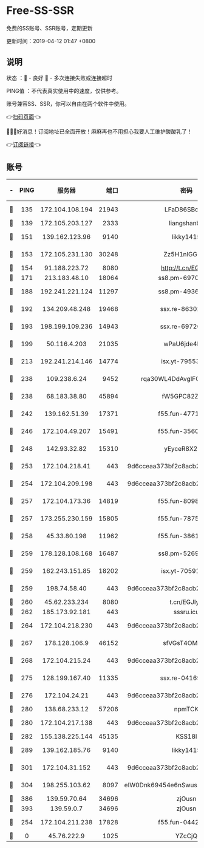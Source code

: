 # Free-SS-SSR

免费的SS账号、SSR账号，定期更新

更新时间：2019-04-12 01:47 +0800

## 说明

状态     ：🙂 - 良好 🙁 - 多次连接失败或连接超时

PING值   ：不代表真实使用中的速度，仅供参考。

账号兼容SS、SSR，你可以自由在两个软件中使用。

👉[扫码页面](https://liesauer.github.io/Free-SS-SSR/)👈

🎉🎉🎉好消息！订阅地址已全面开放！麻麻再也不用担心我要人工维护酸酸乳了！

👉[订阅链接](https://www.liesauer.net/yogurt/subscribe?ACCESS_TOKEN=DAYxR3mMaZAsaqUb)👈

## 账号

|-|PING|服务器|端口|密码|加密方式|区域|
|:----:|:----:|:-----:|-----:|:----:|:----:|:----:|
|🙂|135|172.104.108.194|21943|LFaD86SBq2lY|aes-256-cfb|JP|
|🙂|139|172.105.203.127|2333|liangshanbo|chacha20|JP|
|🙂|151|139.162.123.96|9140|likky1415|aes-256-cfb|JP|
|🙂|153|172.105.231.130|30248|Zz5H1nlGGKHx|aes-256-cfb|JP|
|🙂|154|91.188.223.72|8080|http://t.cn/EGJIyrl|rc4-md5|RU|
|🙂|171|213.183.48.10|18064|ss8.pm-69704775|rc4-md5|RU|
|🙂|188|192.241.221.124|11297|ss8.pm-49366611|aes-256-cfb|US|
|🙂|192|134.209.48.248|19468|ssx.re-86302752|aes-256-cfb|US|
|🙂|193|198.199.109.236|14943|ssx.re-69726715|aes-256-cfb|US|
|🙂|199|50.116.4.203|21035|wPaU6jde4NZT|aes-256-cfb|US|
|🙂|213|192.241.214.146|14774|isx.yt-79553364|aes-256-cfb|US|
|🙂|238|109.238.6.24|9452|rqa30WL4DdAvgIFG6Fs3znzTa|aes-256-cfb|FR|
|🙂|238|68.183.38.80|45894|fW5GPC82Z97G|aes-256-cfb|GB|
|🙂|242|139.162.51.39|17371|f55.fun-47715788|aes-256-cfb|SG|
|🙂|246|172.104.49.207|15491|f55.fun-35608274|aes-256-cfb|SG|
|🙂|248|142.93.32.82|15310|yEyceR8X2EVd|aes-256-cfb|GB|
|🙂|253|172.104.218.41|443|9d6cceaa373bf2c8acb22e60b6a58be6|aes-256-cfb|US|
|🙂|254|172.104.209.198|443|9d6cceaa373bf2c8acb22e60b6a58be6|aes-256-cfb|US|
|🙂|257|172.104.173.36|14819|f55.fun-80989393|aes-256-cfb|SG|
|🙂|257|173.255.230.159|15805|f55.fun-78754827|aes-256-cfb|US|
|🙂|258|45.33.80.198|11962|f55.fun-38615742|aes-256-cfb|US|
|🙂|259|178.128.108.168|16487|ss8.pm-52699195|aes-256-cfb|SG|
|🙂|259|162.243.151.85|18202|isx.yt-70591909|aes-256-cfb|US|
|🙂|259|198.74.58.40|443|9d6cceaa373bf2c8acb22e60b6a58be6|aes-256-cfb|US|
|🙂|260|45.62.233.234|8080|t.cn/EGJIyrl|rc4-md5|CA|
|🙂|262|185.173.92.181|443|sssru.icu|rc4-md5|RU|
|🙂|264|172.104.218.230|443|9d6cceaa373bf2c8acb22e60b6a58be6|aes-256-cfb|US|
|🙂|267|178.128.106.9|46152|sfVGsT4OMxHC|aes-256-cfb|SG|
|🙂|268|172.104.215.24|443|9d6cceaa373bf2c8acb22e60b6a58be6|aes-256-cfb|US|
|🙂|275|128.199.167.40|11335|ssx.re-04169408|aes-256-cfb|SG|
|🙂|276|172.104.24.21|443|9d6cceaa373bf2c8acb22e60b6a58be6|aes-256-cfb|US|
|🙂|280|138.68.233.12|57206|npmTCK|rc4-md5|US|
|🙂|280|172.104.217.138|443|9d6cceaa373bf2c8acb22e60b6a58be6|aes-256-cfb|US|
|🙂|282|155.138.225.144|45135|KSS18l|rc4-md5|US|
|🙂|289|139.162.185.76|9140|likky1415|aes-256-cfb|DE|
|🙂|301|172.104.31.152|443|9d6cceaa373bf2c8acb22e60b6a58be6|aes-256-cfb|US|
|🙂|304|198.255.103.62|8097|eIW0Dnk69454e6nSwuspv9DmS201tQ0D|aes-256-cfb|US|
|🙂|386|139.59.70.64|34696|zjOusn|chacha20|IN|
|🙂|393|139.59.0.7|34696|zjOusn|chacha20|IN|
|🙂|254|172.104.211.238|17828|f55.fun-04428488|aes-256-cfb|US|
|🙁|0|45.76.222.9|1025|YZcCjQ|rc4-md5|JP|
